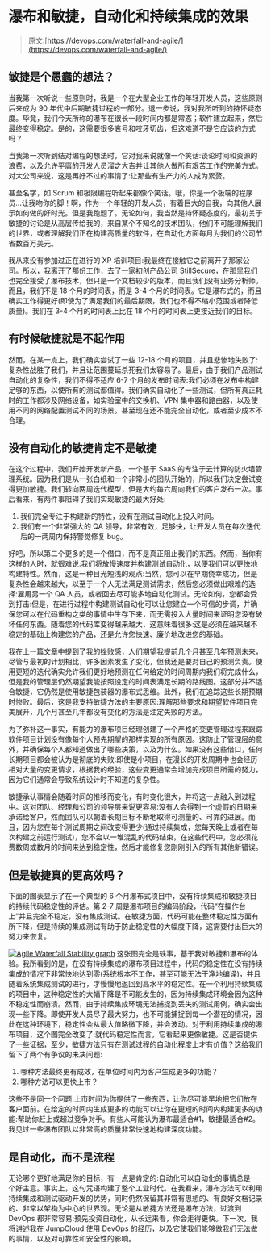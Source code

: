# 瀑布和敏捷，自动化和持续集成的效果

> 原文:[https://devops.com/waterfall-and-agile/](https://devops.com/waterfall-and-agile/)

## 敏捷是个愚蠢的想法？

当我第一次听说一些原则时，我是一个在大型企业工作的年轻开发人员，这些原则后来成为 90 年代中后期敏捷过程的一部分。退一步说，我对我所听到的持怀疑态度。毕竟，我们今天所称的瀑布在很长一段时间内都是常态；软件建立起来，然后最终变得稳定。是的，这需要很多哀号和咬牙切齿，但这难道不是它应该的方式吗？

当我第一次听到结对编程的想法时，它对我来说就像一个笑话:谈论时间和资源的浪费，以及允许平庸的开发人员溜之大吉并让其他人做所有艰苦工作的完美方式。对大公司来说，这是再好不过的事情了:让那些有生产力的人成为累赘。

甚至名字，如 Scrum 和极限编程听起来都像个笑话。哦，你是一个极端的程序员…让我吻你的脚！啊，作为一个年轻的开发人员，有着巨大的自我，向其他人展示如何做的好时光。但是我跑题了。无论如何，我当然是持怀疑态度的，最初关于敏捷的讨论是从高层传给我的，来自某个不知名的技术团队，他们不可能理解我们的世界，或者理解我们正在构建高质量的软件，在自动化方面每月为我们的公司节省数百万美元。

我从来没有参加过正在进行的 XP 培训项目:我最终在接触它之前离开了那家公司。所以，我离开了那份工作，去了一家初创产品公司 StillSecure，在那里我们也完全接受了瀑布技术，但只是一个文档较少的版本，而且我们没有业务分析师。而且，我们不是 18 个月的时间表，而是 3-4 个月的时间表。它是瀑布式的，而且确实工作得更好(即使为了满足我们的最后期限，我们也不得不缩小范围或者降低质量)。我们在 3-4 个月的时间表上比在 18 个月的时间表上更接近我们的目标。

## **有时候敏捷就是不起作用**

然而，在某一点上，我们确实尝试了一些 12-18 个月的项目，并且悲惨地失败了:复杂性战胜了我们，并且让范围蔓延杀死我们太容易了。最后，由于我们产品测试自动化的复杂性，我们不得不适应 6-7 个月的发布时间表:我们必须在发布中构建足够的东西，以使所有的测试都值得。我们确实自动化了一些测试，但所有真正耗时的工作都涉及网络设备，如实验室中的交换机、VPN 集中器和路由器，以及使用不同的网络配置测试不同的场景。甚至现在还不能完全自动化，或者至少成本不合理。

## 没有自动化的敏捷肯定不是敏捷

在这个过程中，我们开始开发新产品，一个基于 SaaS 的专注于云计算的防火墙管理系统。因为我们是从一张白纸和一个非常小的团队开始的，所以我们决定尝试变得更加敏捷。我们转向两周迭代模型，但是大约每六周向我们的客户发布一次。事后看来，有两件事阻碍了我们实现敏捷的最大好处:

1.  我们完全专注于构建新的特性，没有在测试自动化上投入时间。
2.  我们有一个非常强大的 QA 领导，非常有效，足够快，让开发人员在每次迭代后的一两周内保持警觉修复 bug。

好吧，所以第二个更多的是一个借口，而不是真正阻止我们的东西。然而，当你有这样的人时，就很难说:我们将放慢速度并构建测试自动化，以便我们可以更快地构建特性。然而，这是一种目光短浅的观点:当然，您可以在早期侥幸成功，但是复杂性会越来越大，以至于一个人无法满足测试需求，然后您必须做出艰难的选择:雇用另一个 QA 人员，或者回去尽可能多地自动化测试。无论如何，您都会受到打击:但是，在进行过程中构建测试自动化可以让您建立一个可信的步调，并确保您可以在代码重构之类的事情中生存下来，而无需投入大量时间来证明您没有破坏任何东西。随着您的代码库变得越来越大，这意味着很多:这是必须在越来越不稳定的基础上构建您的产品，还是允许您快速、廉价地改进您的基础。

我在上一篇文章中提到了我的挫败感，人们期望我提前几个月甚至几年预测未来，尽管与最初的计划相比，许多因素发生了变化，但我还是要对自己的预测负责。使用更短的迭代确实允许我们更好地预测在任何给定的时间周期内我们将完成什么，但是我的管理层仍然期望我能按照设定的时间表满足长期的路线图。这部分并不适合敏捷，它仍然是使用敏捷包装器的瀑布式思维。此外，我们在追踪这些长期预期时惨败。最后，这是我支持敏捷方法的主要原因:理解那些要求和期望软件项目完美展开，几个月甚至几年都没有变化的方法是注定失败的方法。

为了弥补这一事实，有能力的瀑布项目经理创建了一个严格的变更管理过程来跟踪软件项目计划没有像每个人预先期望的那样实现的所有原因。这防止了管理层的意外，并确保每个人都知道做出了哪些决策，以及为什么。如果没有这些借口，任何长期项目都会被认为是彻底的失败:即使是小项目，在漫长的开发周期中也会经历相对大量的变更请求，根据我的经验，这些变更通常会增加完成项目所需的努力，因为它们通常会导致系统设计时不知道的复杂性。

敏捷承认事情会随着时间的推移而变化，有时变化很大，并将这一点融入到过程中。这对团队、经理和公司的领导层来说更容易:没有人会得到一个虚假的日期来承诺给客户，然而团队可以朝着长期目标不断地取得可测量的、可靠的进展。而且，因为您在每个测试周期之间改变得更少(通过持续集成，您每天晚上或者在每次构建之前运行测试)，您不会以一堆混乱的代码结束，在这些代码中，您必须花费数周或数月的时间来达到稳定性，然后才能修复您刚刚引入的所有其他新错误。

## 但是敏捷真的更高效吗？

下面的图表显示了在一个典型的 6 个月瀑布式项目中，没有持续集成和敏捷项目的持续代码稳定性的评估。第 2-7 周是瀑布项目的编码阶段，代码“在操作台上”并且完全不稳定，没有集成测试。在敏捷方面，代码可能在整体稳定性方面有所下降，但是持续的集成测试有助于防止稳定性的大幅度下降，这需要付出巨大的努力来恢复。

[![Agile Waterfall Stability graph](../Images/1d9bd99fa66e2d969da560bb14f566a1.png)](https://devops.com/wp-content/uploads/2014/05/Agile-Waterfall-Stability-graph.png) 这张图完全是轶事，基于我对敏捷和瀑布的体验。我所看到的是，在没有持续集成的瀑布项目过程中，代码的稳定性在没有持续集成的情况下非常快地达到零(系统根本不工作，甚至可能无法干净地编译)，并且随着系统集成测试的进行，才慢慢地返回到高水平的稳定性。在一个利用持续集成的项目中，这种稳定性的大幅下降是不可能发生的，因为持续集成环境会因为这种不稳定性而崩溃。然而，由于持续集成环境无法捕捉到丢失的测试用例，确实会出现一些下降。即使开发人员尽了最大努力，也不可能捕捉到每一个潜在的情况，因此在这种环境下，稳定性会从最大值略微下降，并会波动。对于利用持续集成的瀑布项目，这个图完全改变了:就代码稳定性而言，它看起来更像敏捷。这是否提供了一些证据，至少，敏捷方法只有在测试过程的自动化程度上才有价值？这给我们留下了两个有争议的未决问题:

1.  哪种方法最终更有成效，在单位时间内为客户生成更多的功能？
2.  哪种方法可以更快上市？

这些不是同一个问题:上市时间为你提供了一些东西，让你尽可能早地把它们放在客户面前。在给定的时间内生成更多的功能可以让你在更短的时间内构建更多的功能:帮助你赶上或超过竞争对手。有些人可能认为瀑布最适合#1，敏捷最适合#2。我见过一些瀑布团队以非常高的质量非常快速地构建深度功能。

## **是自动化，而不是流程**

无论哪个更好地满足你的目标，有一点是肯定的:自动化可以自动化的事情总是一个好主意。事实上，这句咒语构建了整个工业时代。在我看来，瀑布方法可以利用持续集成和测试驱动开发的优势，同时仍然保留其非常有思想的、有良好文档记录的、非常以架构为中心的世界观。无论是从敏捷方法还是瀑布方法，过渡到 DevOps 都非常容易:预先投资自动化，从长远来看，你会走得更快。下一次，我将讲述我在 JumpCloud 使用 DevOps 的经历，以及它使我们能够做我们无法做的事情，以及对可靠性和安全性的影响。